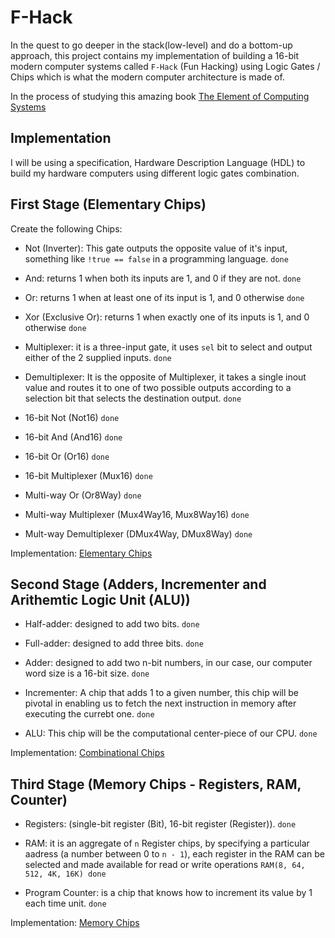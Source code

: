 # F-Hack

In the quest to go deeper in the stack(low-level) and do a bottom-up approach, this project contains my implementation of building a 16-bit modern computer systems called `F-Hack` (Fun Hacking) using Logic Gates / Chips which is what the modern computer architecture is made of.

In the process of studying this amazing book [The Element of Computing Systems](https://www.amazon.co.uk/Elements-Computing-Systems-second-Principles/dp/0262539802/ref=asc_df_0262539802/?tag=googshopuk-21&linkCode=df0&hvadid=430805552339&hvpos=&hvnetw=g&hvrand=1093056745030148753&hvpone=&hvptwo=&hvqmt=&hvdev=c&hvdvcmdl=&hvlocint=&hvlocphy=9046245&hvtargid=pla-918789568003&psc=1&th=1&psc=1&tag=&ref=&adgrpid=101598702938&hvpone=&hvptwo=&hvadid=430805552339&hvpos=&hvnetw=g&hvrand=1093056745030148753&hvqmt=&hvdev=c&hvdvcmdl=&hvlocint=&hvlocphy=9046245&hvtargid=pla-918789568003)

## Implementation

I will be using a specification, Hardware Description Language (HDL) to build my hardware computers using different logic gates combination.

## First Stage (Elementary Chips)

Create the following Chips:

- Not (Inverter): This gate outputs the opposite value of it's input, something like `!true == false` in a programming language. `done`

- And: returns 1 when both its inputs are 1, and 0 if they are not. `done`

- Or: returns 1 when at least one of its input is 1, and 0 otherwise `done`

- Xor (Exclusive Or): returns 1 when exactly one of its inputs is 1, and 0 otherwise `done`

- Multiplexer: it is a three-input gate, it uses `sel` bit to select and output either of the 2 supplied inputs. `done`

- Demultiplexer: It is the opposite of Multiplexer, it takes a single inout value and routes it to one of two possible outputs according to a selection bit that selects the destination output. `done`

- 16-bit Not (Not16) `done`

- 16-bit And (And16) `done`

- 16-bit Or (Or16) `done`

- 16-bit Multiplexer (Mux16) `done`

- Multi-way Or (Or8Way) `done`

- Multi-way Multiplexer (Mux4Way16, Mux8Way16) `done`

- Mult-way Demultiplexer (DMux4Way, DMux8Way) `done`

Implementation: [Elementary Chips](https://github.com/Lumexralph/nand-tetris/tree/main/projects/01)

## Second Stage (Adders, Incrementer and Arithemtic Logic Unit (ALU))

- Half-adder: designed to add two bits. `done`

- Full-adder: designed to add three bits. `done`

- Adder: designed to add two n-bit numbers, in our case, our computer word
size is a 16-bit size. `done`

- Incrementer: A chip that adds 1 to a given number, this chip will be pivotal
in enabling us to fetch the next instruction in memory after executing the
currebt one. `done`

- ALU: This chip will be the computational center-piece of our CPU. `done`

Implementation: [Combinational Chips](https://github.com/Lumexralph/nand-tetris/tree/main/projects/02)

## Third Stage (Memory Chips - Registers, RAM, Counter)

- Registers: (single-bit register (Bit), 16-bit register (Register)). `done`

- RAM: it is an aggregate of `n` Register chips, by specifying a particular aadress (a number between 0 to `n - 1`), each register in the RAM can be selected and made available for read or write operations `RAM(8, 64, 512, 4K, 16K) done`

- Program Counter: is a chip that knows how to increment its value by 1 each time unit. `done`

Implementation: [Memory Chips](https://github.com/Lumexralph/nand-tetris/tree/main/projects/03)
